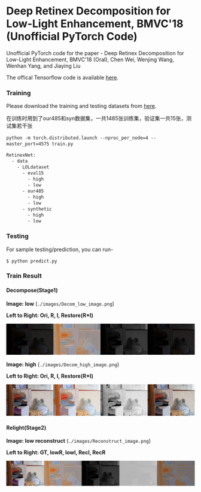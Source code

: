 # Deep Retinex Decomposition for Low-Light Enhancement, BMVC'18 (Unofficial PyTorch Code)
Unofficial PyTorch code for the paper - Deep Retinex Decomposition for Low-Light Enhancement, BMVC'18 (Oral), Chen Wei, Wenjing Wang, Wenhan Yang, and Jiaying Liu

The offical Tensorflow code is available [here](https://github.com/weichen582/RetinexNet). 


### Training
Please download the training and testing datasets from [here](https://daooshee.github.io/BMVC2018website/).

在训练时用到了our485和syn数据集，一共1485张训练集，验证集一共15张，测试集若干张

```
python -m torch.distributed.launch --nproc_per_node=4 --master_port=4575 train.py
```

```
RetinexNet:
  - data
    - LOLdataset
      - eval15
        - high
        - low
      - our485
        - high
        - low
      - synthetic
        - high
        - low
```


### Testing
For sample testing/prediction, you can run-
```
$ python predict.py
```

### Train Result

#### Decompose(Stage1)

**Image: low** (`./images/Decom_low_image.png`)

**Left to Right: Ori, R, I, Restore(R*I)**

![1](./images/Decom_low_image.png)


**Image: high** (`./images/Decom_high_image.png`)

**Left to Right: Ori, R, I, Restore(R*I)**

![1](./images/Decom_high_image.png)

#### Relight(Stage2)

**Image: low reconstruct** (`./images/Reconstruct_image.png`)

**Left to Right: GT, lowR, lowI, RecI, RecR**

![1](./images/Reconstruct_image.png)